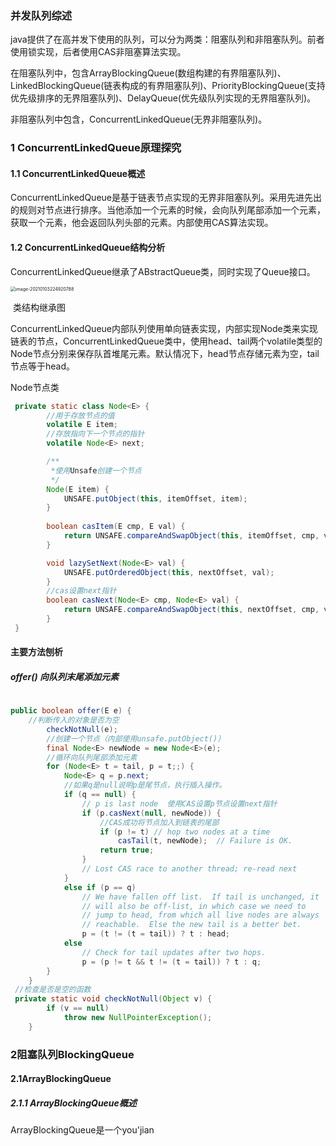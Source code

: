 ### 并发队列综述

java提供了在高并发下使用的队列，可以分为两类：阻塞队列和非阻塞队列。前者使用锁实现，后者使用CAS非阻塞算法实现。

在阻塞队列中，包含ArrayBlockingQueue(数组构建的有界阻塞队列)、LinkedBlockingQueue(链表构成的有界阻塞队列)、PriorityBlockingQueue(支持优先级排序的无界阻塞队列)、DelayQueue(优先级队列实现的无界阻塞队列)。

非阻塞队列中包含，ConcurrentLinkedQueue(无界非阻塞队列)。

### 1 ConcurrentLinkedQueue原理探究

#### 1.1 ConcurrentLinkedQueue概述

ConcurrentLinkedQueue是基于链表节点实现的无界非阻塞队列。采用先进先出的规则对节点进行排序。当他添加一个元素的时候，会向队列尾部添加一个元素，获取一个元素，他会返回队列头部的元素。内部使用CAS算法实现。

#### 1.2 ConcurrentLinkedQueue结构分析

ConcurrentLinkedQueue继承了ABstractQueue类，同时实现了Queue接口。

<img src="https://i.loli.net/2021/01/03/UzXZ7PGnQ4S1kvp.png" alt="image-20210103224920788" style="zoom:50%;" />

​                                类结构继承图

ConcurrentLinkedQueue内部队列使用单向链表实现，内部实现Node类来实现链表的节点，ConcurrentLinkedQueue类中，使用head、tail两个volatile类型的Node节点分别来保存队首堆尾元素。默认情况下，head节点存储元素为空，tail节点等于head。

Node节点类

```java
 private static class Node<E> {
     	//用于存放节点的值
        volatile E item;
     	//存放指向下一个节点的指针
        volatile Node<E> next;

        /**
         *使用Unsafe创建一个节点
         */
        Node(E item) {
            UNSAFE.putObject(this, itemOffset, item);
        }
		
        boolean casItem(E cmp, E val) {
            return UNSAFE.compareAndSwapObject(this, itemOffset, cmp, val);
        }

        void lazySetNext(Node<E> val) {
            UNSAFE.putOrderedObject(this, nextOffset, val);
        }
		//cas设置next指针
        boolean casNext(Node<E> cmp, Node<E> val) {
            return UNSAFE.compareAndSwapObject(this, nextOffset, cmp, val);
        }
 }
```



#### 主要方法刨析

##### offer() 向队列末尾添加元素

```java
  
public boolean offer(E e) {
    //判断传入的对象是否为空
        checkNotNull(e);
    	//创建一个节点（内部使用unsafe.putObject()）
        final Node<E> newNode = new Node<E>(e);
    	//循环向队列尾部添加元素
        for (Node<E> t = tail, p = t;;) {
            Node<E> q = p.next;
            //如果q是null说明p是尾节点，执行插入操作。
            if (q == null) {
                // p is last node  使用CAS设置p节点设置next指针
                if (p.casNext(null, newNode)) {
                    //CAS成功将节点加入到链表的尾部
                    if (p != t) // hop two nodes at a time
                        casTail(t, newNode);  // Failure is OK.
                    return true;
                }
                // Lost CAS race to another thread; re-read next
            }
            else if (p == q)
                // We have fallen off list.  If tail is unchanged, it
                // will also be off-list, in which case we need to
                // jump to head, from which all live nodes are always
                // reachable.  Else the new tail is a better bet.
                p = (t != (t = tail)) ? t : head;
            else
                // Check for tail updates after two hops.
                p = (p != t && t != (t = tail)) ? t : q;
        }
    }
 //检查是否是空的函数
 private static void checkNotNull(Object v) {
        if (v == null)
            throw new NullPointerException();
    }
```

### 2阻塞队列BlockingQueue 

#### 2.1ArrayBlockingQueue

##### 2.1.1 ArrayBlockingQueue概述

ArrayBlockingQueue是一个you'jian

